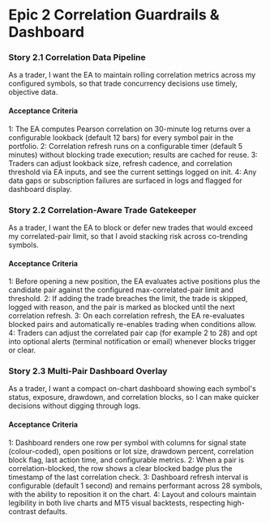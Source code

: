 # Epic 2 Correlation Guardrails & Dashboard
### Story 2.1 Correlation Data Pipeline
As a trader, I want the EA to maintain rolling correlation metrics across my configured symbols, so that trade concurrency decisions use timely, objective data.

#### Acceptance Criteria
1: The EA computes Pearson correlation on 30-minute log returns over a configurable lookback (default 12 bars) for every symbol pair in the portfolio.
2: Correlation refresh runs on a configurable timer (default 5 minutes) without blocking trade execution; results are cached for reuse.
3: Traders can adjust lookback size, refresh cadence, and correlation threshold via EA inputs, and see the current settings logged on init.
4: Any data gaps or subscription failures are surfaced in logs and flagged for dashboard display.

### Story 2.2 Correlation-Aware Trade Gatekeeper
As a trader, I want the EA to block or defer new trades that would exceed my correlated-pair limit, so that I avoid stacking risk across co-trending symbols.

#### Acceptance Criteria
1: Before opening a new position, the EA evaluates active positions plus the candidate pair against the configured max-correlated-pair limit and threshold.
2: If adding the trade breaches the limit, the trade is skipped, logged with reason, and the pair is marked as blocked until the next correlation refresh.
3: On each correlation refresh, the EA re-evaluates blocked pairs and automatically re-enables trading when conditions allow.
4: Traders can adjust the correlated pair cap (for example 2 to 28) and opt into optional alerts (terminal notification or email) whenever blocks trigger or clear.

### Story 2.3 Multi-Pair Dashboard Overlay
As a trader, I want a compact on-chart dashboard showing each symbol's status, exposure, drawdown, and correlation blocks, so I can make quicker decisions without digging through logs.

#### Acceptance Criteria
1: Dashboard renders one row per symbol with columns for signal state (colour-coded), open positions or lot size, drawdown percent, correlation block flag, last action time, and configurable metrics.
2: When a pair is correlation-blocked, the row shows a clear blocked badge plus the timestamp of the last correlation check.
3: Dashboard refresh interval is configurable (default 1 second) and remains performant across 28 symbols, with the ability to reposition it on the chart.
4: Layout and colours maintain legibility in both live charts and MT5 visual backtests, respecting high-contrast defaults.
